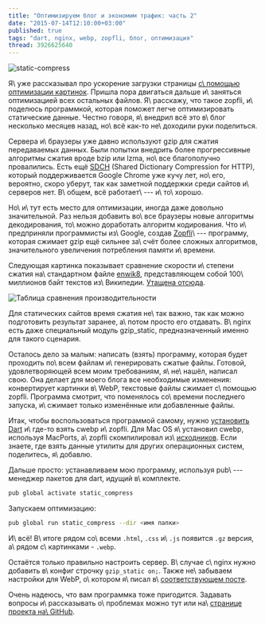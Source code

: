 ```yaml
---
title: "Оптимизируем блог и экономим трафик: часть 2"
date: "2015-07-14T12:10:00+03:00"
published: true
tags: "dart, nginx, webp, zopfli, блог, оптимизация"
thread: 3926625640
---
```


![](/images/photos/static-compress.png "static-compress")

Я\ уже рассказывал про ускорение загрузки страницы [с\ помощью оптимизации картинок][webp]. Пришла пора двигаться дальше
и\ заняться оптимизацией всех остальных файлов. Я\ расскажу, что такое zopfli, и\ поделюсь программкой, которая поможет
легче оптимизировать статические данные. Честно говоря, я\ внедрил всё это в\ блог несколько месяцев назад, но\ всё
как-то не\ доходили руки поделиться.

<!--more-->

Сервера и\ браузеры уже давно используют gzip для сжатия передаваемых данных. Были попытки внедрить более прогрессивные
алгоритмы сжатия вроде bzip или lzma, но\ все благополучно провалились. Есть ещё [SDCH][sdch] (Shared Dictionary
Compression for HTTP), который поддерживается Google Chrome уже кучу лет, но\ его, вероятно, скоро уберут, так как
заметной поддержки среди сайтов и\ серверов нет. В\ общем, всё работает\ --- и\ то\ хорошо.

Но\ и\ тут есть место для оптимизации, иногда даже довольно значительной. Раз нельзя добавить во\ все браузеры новые
алгоритмы декодирования, то\ можно доработать алгоритм кодирования. Что и\ предприняли программисты из\ Google, создав
[Zopfli][zopfli]\ --- программу, которая сжимает gzip ещё сильнее за\ счёт более сложных алгоритмов, значительного
увеличения потребления памяти и\ времени.

Следующая картинка показывает сравнение скорости и\ степени сжатия на\ стандартном файле [enwik8][], представляющем
собой 100\ миллионов байт текстов из\ Википедии. [Утащена отсюда][comparison].

![](/images/3rd-party/zopfli-comparison.jpg "Таблица сравнения производительности")

Для статических сайтов время сжатия не\ так важно, так как можно подготовить результат заранее, а\ потом просто его
отдавать. В\ nginx есть даже специальный модуль gzip_static, предназначенный именно для такого сценария.

Осталось дело за малым: написать (взять) программу, которая будет проходить по\ всем файлам и\ генерировать сжатые
файлы. Готовой, удовлетворяющей всем моим требованиям, я\ не\ нашёл, написал свою. Она делает для моего блога все
необходимые изменения: конвертирует картинки в\ WebP, текстовые файлы сжимает с\ помощью zopfli. Программа смотрит, что
поменялось со\ времени последнего запуска, и\ сжимает только изменённые или добавленные файлы.

Итак, чтобы воспользоваться программой самому, нужно [установить Dart][dart-install] и\ где-то взять cwebp и\ zopfli.
Для Mac OS я\ установил cwebp, используя MacPorts, а\ zopfli скомпилировал из\ [исходников][Zopfli]. Если знаете, где
взять данные утилиты для других операционных систем, поделитесь, я\ добавлю.

Дальше просто: устанавливаем мою программу, используя pub\ --- менеджер пакетов для dart, идущий в\ комплекте.

~~~~~sh
pub global activate static_compress
~~~~~

Запускаем оптимизацию:

~~~~~sh
pub global run static_compress --dir <имя папки>
~~~~~

И\ всё! В\ итоге рядом со\ всеми `.html`, `.css` и\ `.js` появится `.gz` версия, а\ рядом с\ картинками - `.webp`.

Остаётся только правильно настроить сервер. В\ случае с\ nginx нужно добавить в\ конфиг строчку `gzip_static on;`. Также
не\ забываем настройки для WebP, о\ котором я\ писал в\ [соответствующем посте][webp].

Очень надеюсь, что вам программка тоже пригодится. Задавать вопросы и\ рассказывать о\ проблемах можно тут или
на\ [странице проекта на\ GitHub][github].

[comparison]: http://www.techrepublic.com/blog/the-enterprise-cloud/googles-zopfli-compression-algorithm-extract-higher-performance-from-your-compressed-files/
[dart-install]: https://www.dartlang.org/downloads/
[enwik8]: http://prize.hutter1.net
[github]: https://github.com/dikmax/static-compress
[sdch]: https://engineering.linkedin.com/shared-dictionary-compression-http-linkedin
[webp]: /post/webp/
[zopfli]: https://github.com/google/zopfli
